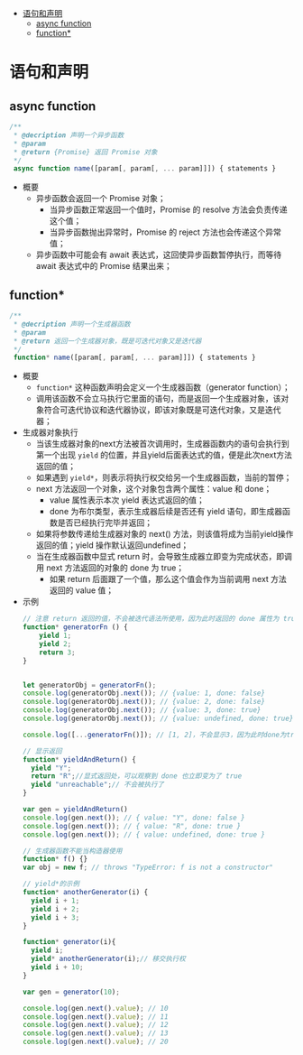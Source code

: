 <!-- TOC -->

- [语句和声明](#语句和声明)
    - [async function](#async-function)
    - [function*](#function)

<!-- /TOC -->

# 语句和声明

## async function

```js
/**
 * @decription 声明一个异步函数
 * @param 
 * @return {Promise} 返回 Promise 对象
 */
 async function name([param[, param[, ... param]]]) { statements }
```
- 概要
    - 异步函数会返回一个 Promise 对象；
        - 当异步函数正常返回一个值时，Promise 的 resolve 方法会负责传递这个值；
        - 当异步函数抛出异常时，Promise 的 reject 方法也会传递这个异常值；
    - 异步函数中可能会有 await 表达式，这回使异步函数暂停执行，而等待 await 表达式中的 Promise 结果出来；

## function*

```js
/**
 * @decription 声明一个生成器函数
 * @param 
 * @return 返回一个生成器对象，既是可迭代对象又是迭代器
 */
 function* name([param[, param[, ... param]]]) { statements }
```
- 概要
    - `function*` 这种函数声明会定义一个生成器函数（generator function）；
    - 调用该函数不会立马执行它里面的语句，而是返回一个生成器对象，该对象符合可迭代协议和迭代器协议，即该对象既是可迭代对象，又是迭代器；
- 生成器对象执行
    - 当该生成器对象的next方法被首次调用时，生成器函数内的语句会执行到第一个出现 `yield` 的位置，并且yield后面表达式的值，便是此次next方法返回的值；
    - 如果遇到 `yield*`，则表示将执行权交给另一个生成器函数，当前的暂停；
    - next 方法返回一个对象，这个对象包含两个属性：value 和 done；
        - value 属性表示本次 yield 表达式返回的值；
        - done 为布尔类型，表示生成器后续是否还有 yield 语句，即生成器函数是否已经执行完毕并返回；
    - 如果将参数传递给生成器对象的 next() 方法，则该值将成为当前yield操作返回的值；yield 操作默认返回undefined；
    - 当在生成器函数中显式 return 时，会导致生成器立即变为完成状态，即调用 next 方法返回的对象的 done 为 true；
        - 如果 return 后面跟了一个值，那么这个值会作为当前调用 next 方法返回的 value 值；
- 示例
    ```js
    // 注意 return 返回的值，不会被迭代语法所使用，因为此时返回的 done 属性为 true
    function* generatorFn () {
        yield 1;
        yield 2;
        return 3;
    }
    
    
    let generatorObj = generatorFn();
    console.log(generatorObj.next()); // {value: 1, done: false}
    console.log(generatorObj.next()); // {value: 2, done: false}
    console.log(generatorObj.next()); // {value: 3, done: true}
    console.log(generatorObj.next()); // {value: undefined, done: true}
    
    console.log([...generatorFn()]); // [1, 2]，不会显示3，因为此时done为true，表示已经结束迭代
    ```
    ```js
    // 显示返回
    function* yieldAndReturn() {
      yield "Y";
      return "R";//显式返回处，可以观察到 done 也立即变为了 true
      yield "unreachable";// 不会被执行了
    }
    
    var gen = yieldAndReturn()
    console.log(gen.next()); // { value: "Y", done: false }
    console.log(gen.next()); // { value: "R", done: true }
    console.log(gen.next()); // { value: undefined, done: true }
    ```
    ```js
    // 生成器函数不能当构造器使用
    function* f() {}
    var obj = new f; // throws "TypeError: f is not a constructor"
    ```
    ```js
    // yield*的示例
    function* anotherGenerator(i) {
      yield i + 1;
      yield i + 2;
      yield i + 3;
    }
    
    function* generator(i){
      yield i;
      yield* anotherGenerator(i);// 移交执行权
      yield i + 10;
    }
    
    var gen = generator(10);
    
    console.log(gen.next().value); // 10
    console.log(gen.next().value); // 11
    console.log(gen.next().value); // 12
    console.log(gen.next().value); // 13
    console.log(gen.next().value); // 20
    ```